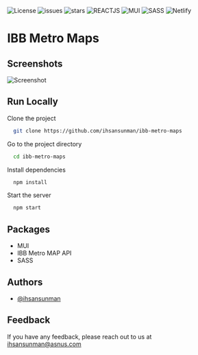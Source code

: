 ![License](https://img.shields.io/github/license/ihsansunman/ibb-metro-maps?style=for-the-badge) ![issues](https://img.shields.io/github/issues/ihsansunman/ibb-metro-maps?style=for-the-badge) ![stars](https://img.shields.io/github/stars/ihsansunman/ibb-metro-maps?style=for-the-badge) ![REACTJS](https://img.shields.io/badge/-ReactJs-61DAFB?logo=react&logoColor=white&style=for-the-badge) ![MUI](https://img.shields.io/badge/-mui-007FFF?logo=mui&logoColor=white&style=for-the-badge) ![SASS](https://img.shields.io/badge/-SASS-c6538c?logo=sass&logoColor=white&style=for-the-badge) ![Netlify](https://img.shields.io/badge/-netlify-00C7B7?logo=netlify&logoColor=white&style=for-the-badge)



# IBB Metro Maps

## Screenshots

![Screenshot](https://via.placeholder.com/468x300?text=Coming+soon)

## Run Locally

Clone the project

```bash
  git clone https://github.com/ihsansunman/ibb-metro-maps
```

Go to the project directory

```bash
  cd ibb-metro-maps
```

Install dependencies

```bash
  npm install
```

Start the server

```bash
  npm start
```

## Packages

- MUI
- IBB Metro MAP API
- SASS

## Authors

- [@ihsansunman](https://www.github.com/ihsansunman)


## Feedback

If you have any feedback, please reach out to us at [ihsansunman@asnus.com](mailto:ihsansunman@asnus.com)